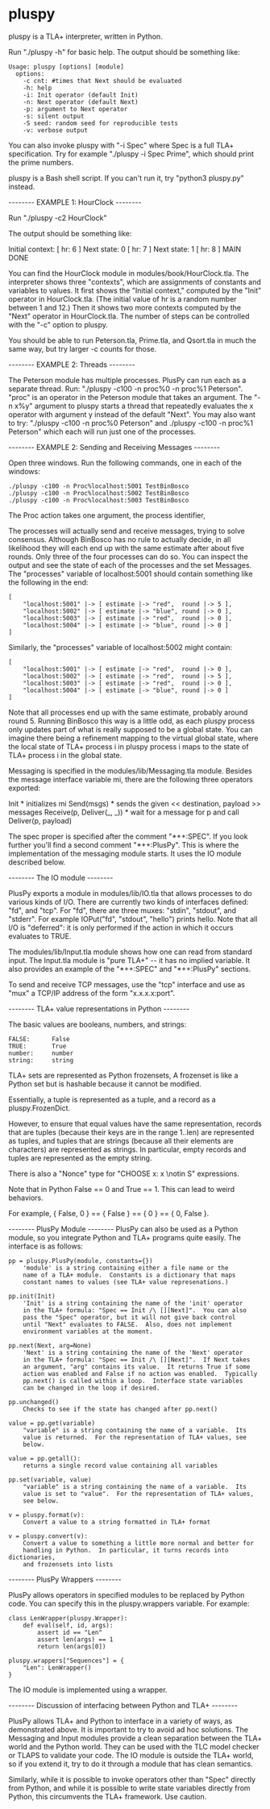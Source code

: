 # pluspy

pluspy is a TLA+ interpreter, written in Python.

Run "./pluspy -h" for basic help.  The output should be something like:

    Usage: pluspy [options] [module]
      options: 
        -c cnt: #times that Next should be evaluated
        -h: help
        -i: Init operator (default Init)
        -n: Next operator (default Next)
        -p: argument to Next operator
        -s: silent output
        -S seed: random seed for reproducible tests
        -v: verbose output

You can also invoke pluspy with "-i Spec" where Spec is a full TLA+
specification.  Try for example "./pluspy -i Spec Prime", which
should print the prime numbers.

pluspy is a Bash shell script.  If you can't run it, try "python3 pluspy.py"
instead.

-------- EXAMPLE 1: HourClock --------

Run "./pluspy -c2 HourClock"

The output should be something like:

Initial context: [ hr: 6 ]
Next state: 0 [ hr: 7 ]
Next state: 1 [ hr: 8 ]
MAIN DONE

You can find the HourClock module in modules/book/HourClock.tla.
The interpreter shows three "contexts", which are assignments of
constants and variables to values.  It first shows the "Initial
context," computed by the "Init" operator in HourClock.tla.  (The
initial value of hr is a random number between 1 and 12.)  Then it
shows two more contexts computed by the "Next" operator in
HourClock.tla.  The number of steps can be controlled with the "-c"
option to pluspy.

You should be able to run Peterson.tla, Prime.tla, and Qsort.tla in
much the same way, but try larger -c counts for those.

-------- EXAMPLE 2: Threads --------

The Peterson module has multiple processes.  PlusPy can run each as
a separate thread.  Run: "./pluspy -c100 -n proc%0 -n proc%1 Peterson".
"proc" is an operator in the Peterson module that takes an argument.
The "-n x%y" argument to pluspy starts a thread that repeatedly evaluates
the x operator with argument y instead of the default "Next".  You may
also want to try: "./pluspy -c100 -n proc%0 Peterson" and 
./pluspy -c100 -n proc%1 Peterson" which each will run just one of the
processes.

-------- EXAMPLE 2: Sending and Receiving Messages --------

Open three windows.  Run the following commands, one in each of the windows:

    ./pluspy -c100 -n Proc%localhost:5001 TestBinBosco
    ./pluspy -c100 -n Proc%localhost:5002 TestBinBosco
    ./pluspy -c100 -n Proc%localhost:5003 TestBinBosco

The Proc action takes one argument, the process identifier,

The processes will actually send and receive messages, trying to
solve consensus.  Although BinBosco has no rule to actually decide,
in all likelihood they will each end up with the same estimate after
about five rounds.  Only three of the four processes can do so.  You
can inspect the output and see the state of each of the processes
and the set Messages.  The "processes" variable of localhost:5001
should contain something like the following in the end:

    [
        "localhost:5001" |-> [ estimate |-> "red",  round |-> 5 ],
        "localhost:5002" |-> [ estimate |-> "blue", round |-> 0 ],
        "localhost:5003" |-> [ estimate |-> "red",  round |-> 0 ],
        "localhost:5004" |-> [ estimate |-> "blue", round |-> 0 ]
    ]

Similarly, the "processes" variable of localhost:5002 might contain:

    [
        "localhost:5001" |-> [ estimate |-> "red",  round |-> 0 ],
        "localhost:5002" |-> [ estimate |-> "red",  round |-> 5 ],
        "localhost:5003" |-> [ estimate |-> "red",  round |-> 0 ],
        "localhost:5004" |-> [ estimate |-> "blue", round |-> 0 ]
    ]

Note that all processes end up with the same estimate, probably
around round 5.  Running BinBosco this way is a little odd, as each
pluspy process only updates part of what is really supposed to be
a global state.  You can imagine there being a refinement mapping
to the virtual global state, where the local state of TLA+ process
i in pluspy process i maps to the state of TLA+ process i in the
global state.

Messaging is specified in the modules/lib/Messaging.tla module.
Besides the message interface variable mi, there are the following
three operators exported:

Init                        \* initializes mi
Send(msgs)                  \* sends the given << destination, payload >> messages
Receive(p, Deliver(_, _))   \* wait for a message for p and call Deliver(p, payload)

The spec proper is specified after the comment "\*++:SPEC".  If you look further
you'll find a second comment "\*++:PlusPy".  This is where the implementation of
the messaging module starts.  It uses the IO module described below.

-------- The IO module --------

PlusPy exports a module in modules/lib/IO.tla that allows processes to do various
kinds of I/O.  There are currently two kinds of interfaces defined: "fd", and "tcp".
For "fd", there are three muxes: "stdin", "stdout", and "stderr".  For example
IOPut("fd", "stdout", "hello") prints hello.  Note that all I/O is "deferred":
it is only performed if the action in which it occurs evaluates to TRUE.

The modules/lib/Input.tla module shows how one can read from standard input.
The Input.tla module is "pure TLA+" -- it has no implied variable.  It also
provides an example of the "\*++:SPEC" and "\*++:PlusPy" sections.

To send and receive TCP messages, use the "tcp" interface and use as "mux" a
TCP/IP address of the form "x.x.x.x:port".

-------- TLA+ value representations in Python --------

The basic values are booleans, numbers, and strings:

    FALSE:      False
    TRUE:       True
    number:     number
    string:     string

TLA+ sets are represented as Python frozensets,  A frozenset is like
a Python set but is hashable because it cannot be modified.

Essentially, a tuple is represented as a tuple, and a record as a
pluspy.FrozenDict.

However, to ensure that equal values have the same representation,
records that are tuples (because their keys are in the range 1..len)
are represented as tuples, and tuples that are strings (because all
their elements are characters) are represented as strings.  In
particular, empty records and tuples are represented as the empty
string.

There is also a "Nonce" type for "CHOOSE x: x \notin S" expressions.

Note that in Python False == 0 and True == 1.  This can lead to
weird behaviors.

For example, { False, 0 } == { False } == { 0 } == { 0, False }.

-------- PlusPy Module --------
PlusPy can also be used as a Python module, so you integrate Python and
TLA+ programs quite easily.  The interface is as follows:

    pp = pluspy.PlusPy(module, constants={})
        'module' is a string containing either a file name or the
        name of a TLA+ module.  Constants is a dictionary that maps
        constant names to values (see TLA+ value represenations.)

    pp.init(Init)
        'Init' is a string containing the name of the 'init' operator
        in the TLA+ formula: "Spec == Init /\ [][Next]".  You can also
        pass the "Spec" operator, but it will not give back control
        until "Next" evaluates to FALSE.  Also, does not implement
        environment variables at the moment.

    pp.next(Next, arg=None)
        'Next' is a string containing the name of the 'Next' operator
        in the TLA+ formula: "Spec == Init /\ [][Next]".  If Next takes
        an argument, "arg" contains its value.  It returns True if some
        action was enabled and False if no action was enabled.  Typically
        pp.next() is called within a loop.  Interface state variables
        can be changed in the loop if desired.

    pp.unchanged()
        Checks to see if the state has changed after pp.next()

    value = pp.get(variable)
        "variable" is a string containing the name of a variable.  Its
        value is returned.  For the representation of TLA+ values, see
        below.

    value = pp.getall():
        returns a single record value containing all variables

    pp.set(variable, value)
        "variable" is a string containing the name of a variable.  Its
        value is set to "value".  For the representation of TLA+ values,
        see below.

    v = pluspy.format(v):
        Convert a value to a string formatted in TLA+ format

    v = pluspy.convert(v):
        Convert a value to something a little more normal and better for
        handling in Python.  In particular, it turns records into dictionaries,
        and frozensets into lists

-------- PlusPy Wrappers --------

PlusPy allows operators in specified modules to be replaced by Python
code.  You can specify this in the pluspy.wrappers variable.  For example:

    class LenWrapper(pluspy.Wrapper):
        def eval(self, id, args):
            assert id == "Len"
            assert len(args) == 1
            return len(args[0])

    pluspy.wrappers["Sequences"] = {
        "Len": LenWrapper()
    }

The IO module is implemented using a wrapper.

-------- Discussion of interfacing between Python and TLA+ --------

PlusPy allows TLA+ and Python to interface in a variety of ways, as demonstrated
above.  It is important to try to avoid ad hoc solutions.  The Messaging and Input
modules provide a clean separation between the TLA+ world and the Python world.
They can be used with the TLC model checker or TLAPS to validate your code.  The
IO module is outside the TLA+ world, so if you extend it, try to do it through a
module that has clean semantics.

Similarly, while it is possible to invoke operators other than "Spec" directly from
Python, and while it is possible to write state variables directly from Python, this
circumvents the TLA+ framework.  Use caution.
